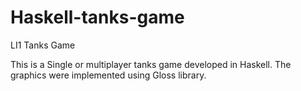 # Haskell-tanks-game
LI1 Tanks Game

This is a Single or multiplayer tanks game developed in Haskell. The graphics were implemented using Gloss library.
